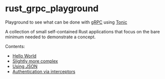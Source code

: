 # rust_grpc_playground

Playground to see what can be done with [gRPC](https://grpc.io/) using [Tonic](https://github.com/hyperium/tonic)

A collection of small self-contained Rust applications that focus on the bare minimum needed to demonstrate a concept.

Contents:

* [Hello World](./00_hello_world)
* [Slightly more complex](./01_slightly_more_complex)
* [Using JSON](./02_using_json)
* [Authentication via interceptors](./03_auth_interceptors)
